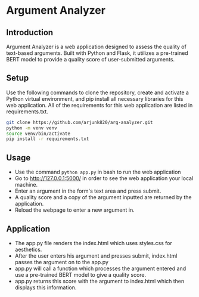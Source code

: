 # Argument Analyzer

## Introduction
Argument Analyzer is a web application designed to assess the quality of text-based arguments. Built with Python and Flask, it utilizes a pre-trained BERT model to provide a quality score of user-submitted arguments.

## Setup

Use the following commands to clone the repository, create and activate a Python virtual environment, and pip install all necessary libraries for this web application. All of the requirements for this web application are listed in requirements.txt.

``` bash
git clone https://github.com/arjunk820/arg-analyzer.git
python -m venv venv
source venv/bin/activate
pip install -r requirements.txt
```

## Usage

- Use the command `python app.py` in bash to run the web application
- Go to http://127.0.0.1:5000/ in order to see the web application your local machine.
- Enter an argument in the form's text area and press submit.
- A quality score and a copy of the argument inputted are returned by the application.
- Reload the webpage to enter a new argument in.

## Application

- The app.py file renders the index.html which uses styles.css for aesthetics.
- After the user enters his argument and presses submit, index.html passes the argument on to the app.py
- app.py will call a function which processes the argument entered and use a pre-trained BERT model to give a quality score.
- app.py returns this score with the argument to index.html which then displays this information.
